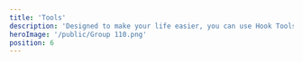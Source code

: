 ```yaml
---
title: 'Tools'
description: 'Designed to make your life easier, you can use Hook Tools and share them! Tools can be private or public, and they are collaborative to your friends!'
heroImage: '/public/Group 110.png'
position: 6
---
```

